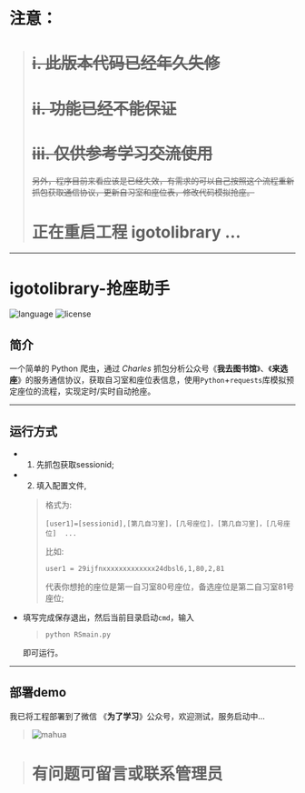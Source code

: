 # 注意：
> # ~~i.  此版本代码已经年久失修~~
> # ~~ii. 功能已经不能保证~~
> # ~~iii.  仅供参考学习交流使用~~
>  ~~另外，程序目前来看应该是已经失效，有需求的可以自己按照这个流程重新抓包获取通信协议，更新自习室和座位表，修改代码模拟抢座。~~
> # 正在重启工程 igotolibrary ...

------

# igotolibrary-抢座助手
![language](https://img.shields.io/badge/language-python3.x-green.svg) 
![license](https://img.shields.io/badge/LICENSE-MIT-brightgreen.svg)
## 简介
一个简单的 Python 爬虫，通过 *Charles* 抓包分析公众号《**我去图书馆**》、《**来选座**》的服务通信协议，获取自习室和座位表信息，使用```Python```+```requests```库模拟预定座位的流程，实现定时/实时自动抢座。

------
## 运行方式
* 1. 先抓包获取sessionid;
* 2. 填入配置文件,
    > 格式为:
    > ```
    > [user1]=[sessionid],[第几自习室]，[几号座位]，[第几自习室]，[几号座位]  ...
    > ```
    > 比如:
    > ```
    > user1 = 29ijfnxxxxxxxxxxxxx24dbsl6,1,80,2,81 
    > ```
    > 代表你想抢的座位是第一自习室80号座位，备选座位是第二自习室81号座位;
  
* 填写完成保存退出，然后当前目录启动```cmd```，输入
    > ```shell
    > python RSmain.py 
    > ```
  即可运行。
 
 
------
## 部署demo
我已将工程部署到了微信 《**为了学习**》公众号，欢迎测试，服务启动中...

> ![mahua](https://github.com/RenjiaLu9527/igotolibrary/blob/master/qrcode.png)



> # 有问题可留言或联系管理员



    
